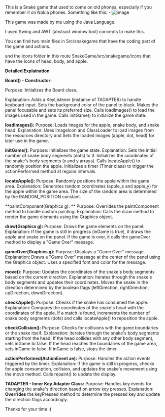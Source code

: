 This is a Snake game that used to come on old phones, especially if you remember it on Nokia phones. Something like this: -
![image](https://github.com/HKPARIKH/SnakeGame/assets/90847022/a4dcb869-2f44-44e8-8574-e3965ccc7112)



This game was made by me using the Java Language.

I used Swing and AWT (abstract window tool) concepts to make this.

You can find two main files in Src/snakegame that have the coding part of the game and actions.

and the icons folder in this route SnakeGame/src/snakegame/icons that have the icons of head, body, and apple.


**Detailed Explaination**


**Board() - Constructor:**

Purpose: Initializes the Board class.

Explanation:
Adds a KeyListener (instance of TADAPTER) to handle keyboard input.
Sets the background color of the panel to black.
Makes the panel focusable and sets its preferred size.
Calls loadImages() to load the images used in the game.
Calls initGame() to initialize the game state.


**loadImages():**
Purpose: Loads images for the apple, snake body, and snake head.
Explanation:
Uses ImageIcon and ClassLoader to load images from the resources directory and Sets the loaded images (apple, dot, head) for later use in the game.

**initGame():**
Purpose: Initializes the game state.
Explanation:
Sets the initial number of snake body segments (dots) to 3.
Initializes the coordinates of the snake's body segments (x and y arrays).
Calls locateApple() to randomly position the apple.
Initializes a timer (Timer class) to trigger the actionPerformed method at regular intervals.


**locateApple():**
Purpose: Randomly positions the apple within the game area.
Explanation:
Generates random coordinates (apple_x and apple_y) for the apple within the game area.
The size of the random area is determined by the RANDOM_POSITION constant.


**paintComponent(Graphics g):
**
Purpose: Overrides the paintComponent method to handle custom painting.
Explanation:
Calls the draw method to render the game elements using the Graphics object.


**draw(Graphics g):**
Purpose: Draws the game elements on the panel.
Explanation:
If the game is still in progress (inGame is true), it draws the apple and snake on the panel.
If the game is over, it calls the gameOver method to display a "Game Over" message.

**gameOver(Graphics g):**
Purpose: Displays a "Game Over" message.
Explanation:
Draws a "Game Over" message at the center of the panel using the Graphics object.
Uses a specified font and color for the message.

**move():**
Purpose: Updates the coordinates of the snake's body segments based on the current direction.
Explanation:
Iterates through the snake's body segments and updates their coordinates.
Moves the snake in the direction determined by the boolean flags (leftDirection, rightDirection, upDirection, downDirection).


**checkApple():**
Purpose: Checks if the snake has consumed the apple.
Explanation:
Compares the coordinates of the snake's head with the coordinates of the apple.
If a match is found, increments the number of snake body segments (dots) and calls locateApple() to reposition the apple.

**checkCollision():**
Purpose: Checks for collisions with the game boundaries or the snake itself.
Explanation:
Iterates through the snake's body segments starting from the head.
If the head collides with any other body segment, sets inGame to false.
If the head reaches the boundaries of the game area, sets inGame to false.
If inGame is false, stops the timer.


**actionPerformed(ActionEvent ae):**
Purpose: Handles the action events triggered by the timer.
Explanation:
If the game is still in progress, checks for apple consumption, collision, and updates the snake's movement using the move method.
Calls repaint() to update the display.

**TADAPTER - Inner Key Adapter Class:**
Purpose: Handles key events for changing the snake's direction based on arrow key presses.
Explanation: **Overrides** the keyPressed method to determine the pressed key and update the direction flags accordingly.


Thanks for your time :) 
